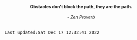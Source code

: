
<div align="center"><b><span>Obstacles don't block the path, they are the path.</span></b><br><br><i> - Zen Proverb</i></div>
<br><br><kbd>Last updated:Sat Dec 17 12:32:41 2022</kbd>
